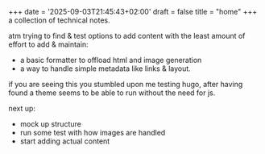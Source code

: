 +++
date = '2025-09-03T21:45:43+02:00'
draft = false
title = "home"
+++
a collection of technical notes.

atm trying to find & test options to add content with the least amount
of effort to add & maintain:
* a basic formatter to offload html and image generation
* a way to handle simple metadata like links & layout.

if you are seeing this you stumbled upon me testing hugo, after having
found a theme seems to be able to run without the need for js.

next up:
* mock up structure
* run some test with how images are handled
* start adding actual content

